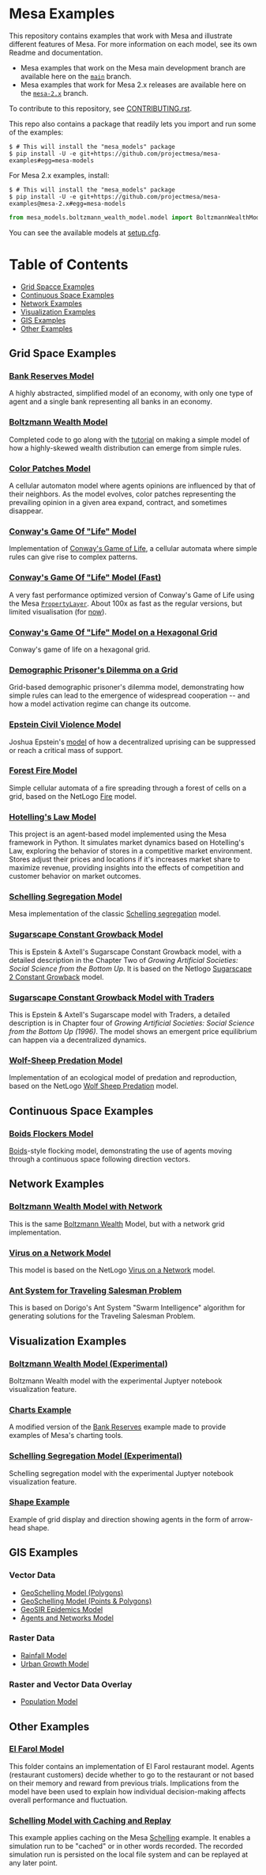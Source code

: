# Mesa Examples

This repository contains examples that work with Mesa and illustrate different features of Mesa. For more information on each model, see its own Readme and documentation.

- Mesa examples that work on the Mesa main development branch are available here on the [`main`](https://github.com/projectmesa/mesa-examples) branch.
- Mesa examples that work for Mesa 2.x releases are available here on the [`mesa-2.x`](https://github.com/projectmesa/mesa-examples/tree/mesa-2.x) branch.

To contribute to this repository, see [CONTRIBUTING.rst](https://github.com/projectmesa/mesa-examples/blob/main/CONTRIBUTING.rst).

This repo also contains a package that readily lets you import and run some of the examples:
```console
$ # This will install the "mesa_models" package
$ pip install -U -e git+https://github.com/projectmesa/mesa-examples#egg=mesa-models
```
For Mesa 2.x examples, install:
```console
$ # This will install the "mesa_models" package
$ pip install -U -e git+https://github.com/projectmesa/mesa-examples@mesa-2.x#egg=mesa-models
```
```python
from mesa_models.boltzmann_wealth_model.model import BoltzmannWealthModel
```
You can see the available models at [setup.cfg](https://github.com/projectmesa/mesa-examples/blob/main/setup.cfg).

Table of Contents
=================

* [Grid Spacce Examples](#grid-space-examples)
* [Continuous Space Examples](#continuous-space-examples)
* [Network Examples](#network-examples)
* [Visualization Examples](#visualization-examples)
* [GIS Examples](#gis-examples)
* [Other Examples](#other-examples)

## Grid Space Examples

### [Bank Reserves Model](https://github.com/projectmesa/mesa-examples/blob/main/examples/bank_reserves)

A highly abstracted, simplified model of an economy, with only one type of agent and a single bank representing all banks in an economy.

### [Boltzmann Wealth Model](https://github.com/projectmesa/mesa-examples/tree/main/examples/boltzmann_wealth_model)

Completed code to go along with the [tutorial](https://mesa.readthedocs.io/en/latest/tutorials/intro_tutorial.html) on making a simple model of how a highly-skewed wealth distribution can emerge from simple rules.

### [Color Patches Model](https://github.com/projectmesa/mesa-examples/tree/main/examples/color_patches)

A cellular automaton model where agents opinions are influenced by that of their neighbors. As the model evolves, color patches representing the prevailing opinion in a given area expand, contract, and sometimes disappear.

### [Conway's Game Of "Life" Model](https://github.com/projectmesa/mesa-examples/tree/main/examples/conways_game_of_life)

Implementation of [Conway's Game of Life](https://en.wikipedia.org/wiki/Conway%27s_Game_of_Life), a cellular automata where simple rules can give rise to complex patterns.

### [Conway's Game Of "Life" Model (Fast)](https://github.com/projectmesa/mesa-examples/tree/main/examples/conways_game_of_life_fast)

A very fast performance optimized version of Conway's Game of Life using the Mesa [`PropertyLayer`](https://github.com/projectmesa/mesa/pull/1898). About 100x as fast as the regular versions, but limited visualisation (for [now](https://github.com/projectmesa/mesa/issues/2138)).

### [Conway's Game Of "Life" Model on a Hexagonal Grid](https://github.com/projectmesa/mesa-examples/tree/main/examples/hex_snowflake)

Conway's game of life on a hexagonal grid.

### [Demographic Prisoner's Dilemma on a Grid](https://github.com/projectmesa/mesa-examples/tree/main/examples/pd_grid)

Grid-based demographic prisoner's dilemma model, demonstrating how simple rules can lead to the emergence of widespread cooperation -- and how a model activation regime can change its outcome.

### [Epstein Civil Violence Model](https://github.com/projectmesa/mesa-examples/tree/main/examples/epstein_civil_violence)

Joshua Epstein's [model](http://www.uvm.edu/~pdodds/files/papers/others/2002/epstein2002a.pdf) of how a decentralized uprising can be suppressed or reach a critical mass of support.

### [Forest Fire Model](https://github.com/projectmesa/mesa-examples/tree/main/examples/forest_fire)

Simple cellular automata of a fire spreading through a forest of cells on a grid, based on the NetLogo [Fire](http://ccl.northwestern.edu/netlogo/models/Fire) model.

### [Hotelling's Law Model](https://github.com/projectmesa/mesa-examples/tree/main/examples/hotelling_law)

This project is an agent-based model implemented using the Mesa framework in Python. It simulates market dynamics based on Hotelling's Law, exploring the behavior of stores in a competitive market environment. Stores adjust their prices and locations if it's increases market share to maximize revenue, providing insights into the effects of competition and customer behavior on market outcomes.

### [Schelling Segregation Model](https://github.com/projectmesa/mesa-examples/tree/main/examples/schelling)

Mesa implementation of the classic [Schelling segregation](http://nifty.stanford.edu/2014/mccown-schelling-model-segregation/) model.

### [Sugarscape Constant Growback Model](https://github.com/projectmesa/mesa-examples/tree/main/examples/sugarscape_cg)

This is Epstein & Axtell's Sugarscape Constant Growback model, with a detailed description in the Chapter Two of *Growing Artificial Societies: Social Science from the Bottom Up*. It is based on the Netlogo
[Sugarscape 2 Constant Growback](http://ccl.northwestern.edu/netlogo/models/Sugarscape2ConstantGrowback) model.

### [Sugarscape Constant Growback Model with Traders](https://github.com/projectmesa/mesa-examples/tree/main/examples/sugarscape_g1mt)

This is Epstein & Axtell's Sugarscape model with Traders, a detailed description is in Chapter four of *Growing Artificial Societies: Social Science from the Bottom Up (1996)*. The model shows an emergent price equilibrium can happen via a decentralized dynamics.

### [Wolf-Sheep Predation Model](https://github.com/projectmesa/mesa-examples/tree/main/examples/wolf_sheep)

Implementation of an ecological model of predation and reproduction, based on the NetLogo [Wolf Sheep Predation](http://ccl.northwestern.edu/netlogo/models/WolfSheepPredation) model.

## Continuous Space Examples

### [Boids Flockers Model](https://github.com/projectmesa/mesa-examples/tree/main/examples/boid_flockers)

[Boids](https://en.wikipedia.org/wiki/Boids)-style flocking model, demonstrating the use of agents moving through a continuous space following direction vectors.

## Network Examples

### [Boltzmann Wealth Model with Network](https://github.com/projectmesa/mesa-examples/tree/main/examples/boltzmann_wealth_model_network)

This is the same [Boltzmann Wealth](https://github.com/projectmesa/mesa-examples/tree/main/examples/boltzmann_wealth_model) Model, but with a network grid implementation.

### [Virus on a Network Model](https://github.com/projectmesa/mesa-examples/tree/main/examples/virus_on_network)

This model is based on the NetLogo [Virus on a Network](https://ccl.northwestern.edu/netlogo/models/VirusonaNetwork) model.

### [Ant System for Traveling Salesman Problem](https://github.com/projectmesa/mesa-examples/tree/main/examples/aco_tsp)

This is based on Dorigo's Ant System "Swarm Intelligence" algorithm for generating solutions for the Traveling Salesman Problem.

## Visualization Examples

### [Boltzmann Wealth Model (Experimental)](https://github.com/projectmesa/mesa-examples/tree/main/examples/boltzmann_wealth_model_experimental)

Boltzmann Wealth model with the experimental Juptyer notebook visualization feature.

### [Charts Example](https://github.com/projectmesa/mesa-examples/tree/main/examples/charts)

A modified version of the [Bank Reserves](https://github.com/projectmesa/mesa-examples/tree/main/examples/bank_reserves) example made to provide examples of Mesa's charting tools.

### [Schelling Segregation Model (Experimental)](https://github.com/projectmesa/mesa-examples/tree/main/examples/schelling_experimental)

Schelling segregation model with the experimental Juptyer notebook visualization feature.

### [Shape Example](https://github.com/projectmesa/mesa-examples/tree/main/examples/shape_example)

Example of grid display and direction showing agents in the form of arrow-head shape.

## GIS Examples

### Vector Data

- [GeoSchelling Model (Polygons)](https://github.com/projectmesa/mesa-examples/tree/main/gis/geo_schelling)
- [GeoSchelling Model (Points & Polygons)](https://github.com/projectmesa/mesa-examples/tree/main/gis/geo_schelling_points)
- [GeoSIR Epidemics Model](https://github.com/projectmesa/mesa-examples/tree/main/gis/geo_sir)
- [Agents and Networks Model](https://github.com/projectmesa/mesa-examples/tree/main/gis/agents_and_networks)

### Raster Data

- [Rainfall Model](https://github.com/projectmesa/mesa-examples/tree/main/gis/rainfall)
- [Urban Growth Model](https://github.com/projectmesa/mesa-examples/tree/main/gis/urban_growth)

### Raster and Vector Data Overlay

- [Population Model](https://github.com/projectmesa/mesa-examples/tree/main/gis/population)

## Other Examples

### [El Farol Model](https://github.com/projectmesa/mesa-examples/tree/main/examples/el_farol)

This folder contains an implementation of El Farol restaurant model. Agents (restaurant customers) decide whether to go to the restaurant or not based on their memory and reward from previous trials. Implications from the model have been used to explain how individual decision-making affects overall performance and fluctuation.

### [Schelling Model with Caching and Replay](https://github.com/projectmesa/mesa-examples/tree/main/examples/caching_and_replay)

This example applies caching on the Mesa [Schelling](https://github.com/projectmesa/mesa-examples/tree/main/examples/schelling) example. It enables a simulation run to be "cached" or in other words recorded. The recorded simulation run is persisted on the local file system and can be replayed at any later point.
